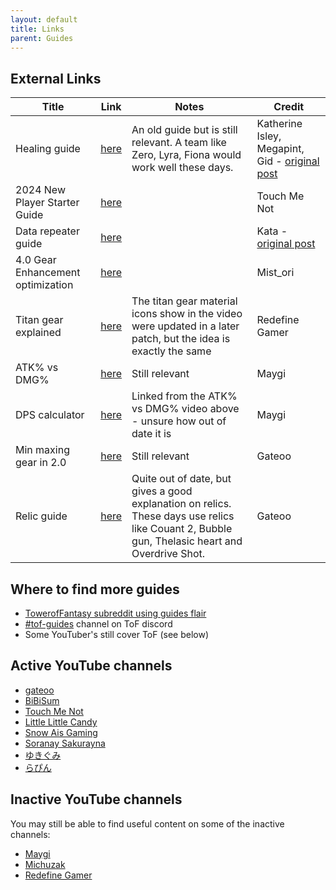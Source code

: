 ```yaml
---
layout: default
title: Links
parent: Guides
---
```


## External Links

| Title    | Link | Notes | Credit |
| -------- | ------- | ------- | ------- |
| Healing guide  | [here](https://docs.google.com/document/d/1aVncsZwXMuTENDynwEtzJzHzLyVfrou9ovbLg9gvuVQ/edit?usp=sharing) | An old guide but is still relevant. A team like Zero, Lyra, Fiona would work well these days. | Katherine Isley, Megapint, Gid - [original post](https://www.reddit.com/r/TowerofFantasy/comments/12aerd0/healing_guide/) |
| 2024 New Player Starter Guide | [here](https://www.youtube.com/watch?v=o2F5f_q9BVw) | | Touch Me Not |
| Data repeater guide | [here](files/DataRepeaterGuide.pdf) | | Kata - [original post](https://www.reddit.com/r/TowerofFantasy/comments/1dr0uke/data_repeater_aka_blocker_guide/)|
| 4.0 Gear Enhancement optimization | [here](https://www.reddit.com/r/TowerofFantasy/comments/1d9df0m/psa_optimizing_gear_enhancements_in_40/) | | Mist_ori |
| Titan gear explained | [here](https://www.youtube.com/watch?v=Yeoe1ue0qdY) | The titan gear material icons show in the video were updated in a later patch, but the idea is exactly the same | Redefine Gamer |
| ATK% vs DMG% | [here](https://www.youtube.com/watch?v=OxUgHf-qB44) | Still relevant | Maygi |
| DPS calculator | [here](https://docs.google.com/spreadsheets/d/1ZrJokNh_0AF_9welc7Etz6K8jlpzi5bXpiWz-mQZa78/edit?gid=1758431159#gid=1758431159) | Linked from the ATK% vs DMG% video above - unsure how out of date it is | Maygi |
| Min maxing gear in 2.0 | [here](https://www.youtube.com/watch?v=hIJPyH-g2sc) | Still relevant | Gateoo |
| Relic guide | [here](https://www.youtube.com/watch?v=AOc09cf9FIQ) | Quite out of date, but gives a good explanation on relics. These days use relics like Couant 2, Bubble gun, Thelasic heart and Overdrive Shot. | Gateoo |

## Where to find more guides

- [TowerofFantasy subreddit using guides flair](https://www.reddit.com/r/TowerofFantasy/?f=flair_name%3A%22Guides%20%26%20Tips%22)
- [#tof-guides](https://discord.com/invite/toweroffantasy) channel on ToF discord
- Some YouTuber's still cover ToF (see below)

## Active YouTube channels

- [gateoo](https://www.youtube.com/@gateoo)
- [BiBiSum](https://www.youtube.com/@BiBiSum)
- [Touch Me Not](https://www.youtube.com/@TouchMeNot22)
- [Little Little Candy](https://www.youtube.com/@Little_Little_Candy)
- [Snow Ais Gaming](https://www.youtube.com/@SnowAisGaming/videos)
- [Soranay Sakurayna](https://www.youtube.com/@soranaysakurayna)
- [ゆきぐみ](https://www.youtube.com/@user-sc3cy9qx2d)
- [らぴん](https://www.youtube.com/@L4p1n09)

## Inactive YouTube channels

You may still be able to find useful content on some of the inactive channels:

- [Maygi](https://www.youtube.com/@Maygi)
- [Michuzak](https://www.youtube.com/@Michuzak)
- [Redefine Gamer](https://www.youtube.com/@RedefineGamer)
